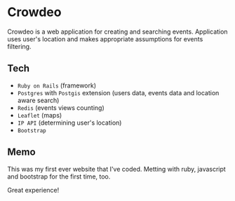 # Crowdeo
Crowdeo is a web application for creating and searching events.
Application uses user's location and makes appropriate assumptions for events filtering.

## Tech
- `Ruby on Rails` (framework)
- `Postgres` with `Postgis` extension (users data, events data and location aware search)
- `Redis` (events views counting)
- `Leaflet` (maps)
- `IP API` (determining user's location)
- `Bootstrap`

## Memo
This was my first ever website that I've coded. 
Metting with ruby, javascript and bootstrap for the first time, too.

Great experience!